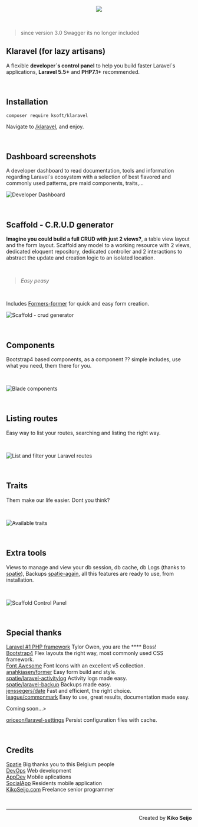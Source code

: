 <p align="center" style="margin-bottom:3rem;"><img src="/imgs/klaravel.png?raw=true"></p>

> since version 3.0 Swagger its no longer included

## Klaravel (for lazy artisans)

A flexible **developer´s control panel** to help you build faster Laravel´s applications, **Laravel 5.5+** and **PHP7.1+** recommended.

&nbsp;
&nbsp;

## Installation

```
composer require ksoft/klaravel
```

Navigate to [/klaravel](http://localhost:8000/klaravel), and enjoy.

&nbsp;
&nbsp;

## Dashboard screenshots

A developer dashboard to read documentation, tools and information regarding
Laravel´s ecosystem with a selection of best flavored and commonly used patterns, pre maid components, traits,...

![Developer Dashboard](/imgs/v2-dashboard.png?raw=true 'Klaravel Developer dashboard')

&nbsp;
&nbsp;

## Scaffold - C.R.U.D generator

**Imagine you could build a full CRUD with just 2 views?**, a table view layout and the form layout. Scaffold any model to a working resource with 2 views, dedicated eloquent repository, dedicated controller and 2 interactions to abstract the update and creation logic to an isolated location.

&nbsp;

> _Easy peasy_

&nbsp;

Includes [Formers-former](https://github.com/formers/former) for quick and easy form creation.

![Scaffold - crud generator](/imgs/v2-scaffold.png?raw=true 'Scaffold - crud generator')

&nbsp;
&nbsp;

## Components

Bootstrap4 based components, as a component ?? simple includes, use what you need, them there for you.

&nbsp;

![Blade components](/imgs/v2-component.png?raw=true 'Blade components')

&nbsp;
&nbsp;

## Listing routes

Easy way to list your routes, searching and listing the right way.

&nbsp;

![List and filter your Laravel routes](/imgs/v2-routes.png?raw=true 'List and filter your Laravel routes')

&nbsp;
&nbsp;

## Traits

Them make our life easier. Dont you think?

&nbsp;

![Available traits](/imgs/v2-traits.png?raw=true 'Available traits')

&nbsp;
&nbsp;

## Extra tools

Views to manage and view your db session, db cache, db Logs (thanks to [spatie](https://github.com/spatie/laravel-activitylog)), Backups [spatie-again](https://github.com/spatie/laravel-backup), all this features are ready to use,
from installation.

&nbsp;

![Scaffold Control Panel](/imgs/v2-logs.png?raw=true 'Klaravel Scaffold Control Panel')

&nbsp;
&nbsp;

## Special thanks

[Laravel #1 PHP framework](https://laravel.com/ 'Best php framework ever for ever, Laravel') Tylor Owen, you are the \*\*\*\* Boss!  
[Bootstrap4](https://getbootstrap.com/) Flex layouts the right way, most commonly used CSS framework.  
[Font Awesome](https://fontawesome.com) Font Icons with an excellent v5 collection.  
[anahkiasen/former](https://github.com/formers/former) Easy form build and style.  
[spatie/laravel-activitylog](https://github.com/spatie/laravel-activitylog) Activity logs made easy.  
[spatie/laravel-backup](https://github.com/spatie/laravel-backup) Backups made easy.  
[jenssegers/date](jenssegers/date) Fast and efficient, the right choice.  
[league/commonmark](https://commonmark.thephpleague.com) Easy to use, great results, documentation made easy.

Coming soon...>

[oriceon/laravel-settings](https://github.com/oriceon/laravel-settings) Persist configuration files with cache.

&nbsp;
&nbsp;

## Credits

[Spatie](https://spatie.be/en/ 'Spatie webdesign, Antwerp – websites and webapps in Laravel') Big thanks you to this Belgium people  
[DevOps](https://sunnyface.com 'Programador ios málaga Marbella') Web development  
[AppDev](https://gestorapp.com 'Gestor de aplicaciones moviles en málaga, mijas, marbella') Mobile aplications  
[SocialApp](https://sosvecinos.com 'Plataforma móvil para la gestion de comunidades') Residents mobile application  
[KikoSeijo.com](https://kikoseijo.com 'Programador freelance movil y Laravel') Freelance senior programmer

&nbsp;
&nbsp;
&nbsp;
&nbsp;

---

<div dir=rtl markdown=1>Created by <b>Kiko Seijo</b></div>
